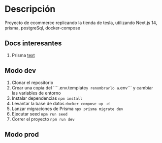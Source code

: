 # Descripción

Proyecto de ecommerce replicando la tienda de tesla, utilizando Next.js 14, prisma, postgreSql, docker-compose

## Docs interesantes

1. Prisma [text](https://www.prisma.io/docs/getting-started/quickstart)

## Modo dev

1. Clonar el repositorio
2. Crear una copia del ````.env.template``` y renombrarlo a ```.env``` y cambiar las variables de entorno
3. Instalar dependencias ```npm install```
4. Levantar la base de datos ```docker compose up -d```
5. Lanzar migraciones de Prisma ```npx prisma migrate dev```
6. Ejecutar seed ```npm run seed```
6. Correr el proyecto ```npm run dev```


## Modo prod
